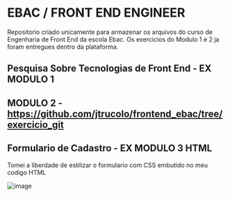 # EBAC / FRONT END ENGINEER
Repositorio criado unicamente para armazenar os arquivos do curso de Engenharia de Front End da escola Ebac.
Os exercicios do Modulo 1 e 2 ja foram entregues dentro da plataforma.

## Pesquisa Sobre Tecnologias de Front End - EX MODULO 1
## MODULO 2 - https://github.com/jtrucolo/frontend_ebac/tree/exercicio_git

## Formulario de Cadastro - EX MODULO 3 HTML
Tomei a liberdade de estilizar o formulario com CSS embutido no meu codigo HTML

![image](https://github.com/jtrucolo/frontend_ebac/assets/92261947/f1ad7feb-c791-4771-a5a4-0dfc0063d5eb)
